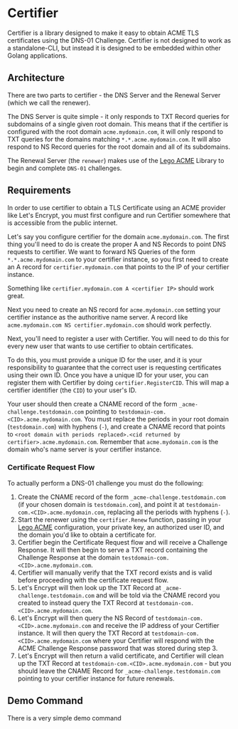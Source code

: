 # Certifier
Certifier is a library designed to make it easy to obtain ACME TLS certificates
using the DNS-01 Challenge. Certifier is not designed to work as a standalone-CLI, but instead
it is designed to be embedded within other Golang applications. 

## Architecture
There are two parts to certifier - the DNS Server and the Renewal Server (which we call the renewer). 

The DNS Server is quite simple - it only responds to TXT Record queries for subdomains of a single given root domain.
This means that if the certifier is configured with the root domain `acme.mydomain.com`, it will only respond to TXT queries
for the domains matching `*.*.acme.mydomain.com`. It will also respond to NS Record queries for the root domain and all of its subdomains.

The Renewal Server (the `renewer`) makes use of the [Lego ACME](https://go-acme.github.io/lego) Library to begin and complete `DNS-01` challenges.

## Requirements
In order to use certifier to obtain a TLS Certificate using an ACME provider like
Let's Encrypt, you must first configure and run Certifier somewhere that is accessible from
the public internet. 

Let's say you configure certifier for the domain `acme.mydomain.com`. The first thing you'll need to do is create the proper A and NS Records 
to point DNS requests to certifier. We want to forward NS Queries of the form `*.*.acme.mydomain.com` to your certifier instance, so you first need to create an A record
for `certifier.mydomain.com` that points to the IP of your certifier instance.

Something like `certifier.mydomain.com A <certifier IP>` should work great. 

Next you need to create an NS record for `acme.mydomain.com` setting your certifier instance as the authoritive name server. A record like `acme.mydomain.com NS certifier.mydomain.com` should work perfectly.

Next, you'll need to register a user with Certifier. You will need to do this for every new user that wants to use certifier to obtain certificates.

To do this, you must provide a unique ID for the user, and it is your responsibility to guarantee that the correct user is requesting certificates using their own ID. 
Once you have a unique ID for your user, you can register them with Certifier by doing `certifier.RegisterCID`. This will map a certifier identifier (the `CID`)
to your user's ID. 

Your user should then create a CNAME record of the form `_acme-challenge.testdomain.com` pointing to `testdomain-com.<CID>.acme.mydomain.com`. You must replace 
the periods in your root domain (`testdomain.com`) with hyphens (`-`), and create a CNAME record that points to `<root domain with periods replaced>.<cid returned by certifier>.acme.mydomain.com`. 
Remember that `acme.mydomain.com` is the domain who's name server is your certifier instance. 

### Certificate Request Flow
To actually perform a DNS-01 challenge you must do the following:
1. Create the CNAME record of the form `_acme-challenge.testdomain.com` (if your chosen domain is `testdomain.com`), and point it at `testdomain-com.<CID>.acme.mydomain.com`, replacing all the periods with hyphens (`-`).
2. Start the renewer using the `certifier.Renew` function, passing in your [Lego ACME](https://go-acme.github.io/lego) configuration, your private key, an authorized user ID, and the domain you'd like to obtain a certificate for.
3. Certifier begin the Certificate Request flow and will receive a Challenge Response. It will then begin to serve a TXT record containing the Challenge Response at the domain `testdomain-com.<CID>.acme.mydomain.com`.
4. Certifier will manually verify that the TXT record exists and is valid before proceeding with the certificate request flow. 
6. Let's Encrypt will then look up the TXT Record at `_acme-challenge.testdomain.com` and will be told via the CNAME record you created to instead query the TXT Record at `testdomain-com.<CID>.acme.mydomain.com`. 
7. Let's Encrypt will then query the NS Record of `testdomain-com.<CID>.acme.mydomain.com` and receive the IP address of your Certifier instance. It will then query the TXT Record at `testdomain-com.<CID>.acme.mydomain.com` where your Certifier will respond with the ACME Challenge Response password that was stored during step 3.
8. Let's Encrypt will then return a valid certificate, and Certifier will clean up the TXT Record at `testdomain-com.<CID>.acme.mydomain.com` - but you should leave the CNAME Record for `_acme-challenge.testdomain.com` pointing to your certifier instance for future renewals. 

## Demo Command
There is a very simple demo command 